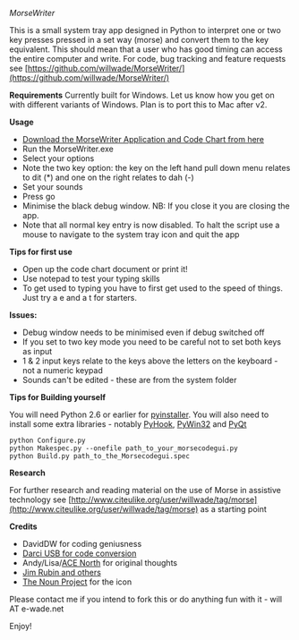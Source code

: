 *MorseWriter*

This is a small system tray app designed in Python to interpret one or two key presses pressed in a set way (morse) and convert them to the key equivalent. This should mean that a user who has good timing can access the entire computer and write. 
For code, bug tracking and feature requests see [https://github.com/willwade/MorseWriter/](https://github.com/willwade/MorseWriter/)

**Requirements**
Currently built for Windows. Let us know how you get on with different variants of Windows. Plan is to port this to Mac after v2. 

**Usage**

*   [Download the MorseWriter Application and Code Chart from here](https://github.com/downloads/willwade/MorseWriter/MorseWriter.zip)
*   Run the MorseWriter.exe 
*   Select your options
*   Note the two key option: the key on the left hand pull down menu relates to dit (*) and one on the right relates to dah (-)
*   Set your sounds
*   Press go
*   Minimise the black debug window. NB: If you close it you are closing the app. 
*   Note that all normal key entry is now disabled. To halt the script use a mouse to navigate to the system tray icon and quit the app

**Tips for first use**

* Open up the code chart document or print it!
* Use notepad to test your typing skills
* To get used to typing you have to first get used to the speed of things. Just try a e and a t for starters. 

**Issues:**

* Debug window needs to be minimised even if debug switched off
* If you set to two key mode you need to be careful not to set both keys as input
* 1 & 2 input keys relate to the keys above the letters on the keyboard - not a numeric keypad
* Sounds can't be edited - these are from the system folder 

**Tips for Building yourself**

You will need Python 2.6 or earlier for [pyinstaller](http://www.pyinstaller.org/). You will also need to install some extra libraries - notably [PyHook](http://sourceforge.net/projects/uncassist/), [PyWin32](http://sourceforge.net/projects/pywin32/) and [PyQt](http://www.riverbankcomputing.com/software/pyqt/intro)

    python Configure.py
    python Makespec.py --onefile path_to_your_morsecodegui.py 
    python Build.py path_to_the_Morsecodegui.spec

**Research**

For further research and reading material on the use of Morse in assistive technology see [http://www.citeulike.org/user/willwade/tag/morse](http://www.citeulike.org/user/willwade/tag/morse) as a starting point

**Credits**

* DavidDW for coding geniusness
* [Darci USB for code conversion](http://www.westest.com/darci/index.html) 
* Andy/Lisa/[ACE North](http://www.ace-north.org.uk/) for original thoughts 
* [Jim Rubin and others](http://www.makoa.org/jlubin/morsecode.htm)
* [The Noun Project](http://thenounproject.com/) for the icon 

Please contact me if you intend to fork this or do anything fun with it - will AT e-wade.net   

Enjoy!